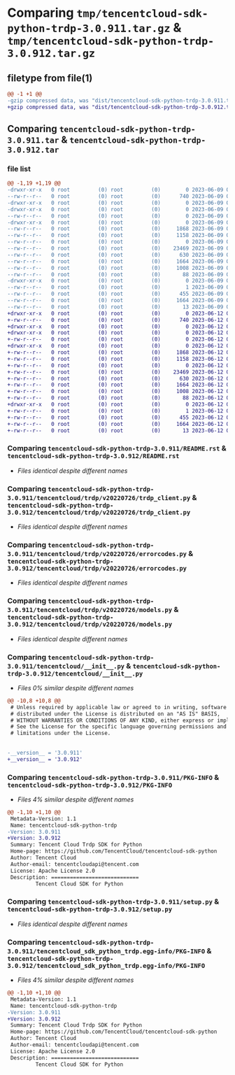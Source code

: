 # Comparing `tmp/tencentcloud-sdk-python-trdp-3.0.911.tar.gz` & `tmp/tencentcloud-sdk-python-trdp-3.0.912.tar.gz`

## filetype from file(1)

```diff
@@ -1 +1 @@
-gzip compressed data, was "dist/tencentcloud-sdk-python-trdp-3.0.911.tar", last modified: Fri Jun  9 02:30:20 2023, max compression
+gzip compressed data, was "dist/tencentcloud-sdk-python-trdp-3.0.912.tar", last modified: Mon Jun 12 03:15:02 2023, max compression
```

## Comparing `tencentcloud-sdk-python-trdp-3.0.911.tar` & `tencentcloud-sdk-python-trdp-3.0.912.tar`

### file list

```diff
@@ -1,19 +1,19 @@
-drwxr-xr-x   0 root         (0) root         (0)        0 2023-06-09 02:30:20.000000 tencentcloud-sdk-python-trdp-3.0.911/
--rw-r--r--   0 root         (0) root         (0)      740 2023-06-09 02:30:20.000000 tencentcloud-sdk-python-trdp-3.0.911/README.rst
-drwxr-xr-x   0 root         (0) root         (0)        0 2023-06-09 02:30:20.000000 tencentcloud-sdk-python-trdp-3.0.911/tencentcloud/
-drwxr-xr-x   0 root         (0) root         (0)        0 2023-06-09 02:30:20.000000 tencentcloud-sdk-python-trdp-3.0.911/tencentcloud/trdp/
--rw-r--r--   0 root         (0) root         (0)        0 2023-06-09 02:30:20.000000 tencentcloud-sdk-python-trdp-3.0.911/tencentcloud/trdp/__init__.py
-drwxr-xr-x   0 root         (0) root         (0)        0 2023-06-09 02:30:20.000000 tencentcloud-sdk-python-trdp-3.0.911/tencentcloud/trdp/v20220726/
--rw-r--r--   0 root         (0) root         (0)     1868 2023-06-09 02:30:20.000000 tencentcloud-sdk-python-trdp-3.0.911/tencentcloud/trdp/v20220726/trdp_client.py
--rw-r--r--   0 root         (0) root         (0)     1158 2023-06-09 02:30:20.000000 tencentcloud-sdk-python-trdp-3.0.911/tencentcloud/trdp/v20220726/errorcodes.py
--rw-r--r--   0 root         (0) root         (0)        0 2023-06-09 02:30:20.000000 tencentcloud-sdk-python-trdp-3.0.911/tencentcloud/trdp/v20220726/__init__.py
--rw-r--r--   0 root         (0) root         (0)    23469 2023-06-09 02:30:20.000000 tencentcloud-sdk-python-trdp-3.0.911/tencentcloud/trdp/v20220726/models.py
--rw-r--r--   0 root         (0) root         (0)      630 2023-06-09 02:30:20.000000 tencentcloud-sdk-python-trdp-3.0.911/tencentcloud/__init__.py
--rw-r--r--   0 root         (0) root         (0)     1664 2023-06-09 02:30:20.000000 tencentcloud-sdk-python-trdp-3.0.911/PKG-INFO
--rw-r--r--   0 root         (0) root         (0)     1008 2023-06-09 02:30:20.000000 tencentcloud-sdk-python-trdp-3.0.911/setup.py
--rw-r--r--   0 root         (0) root         (0)       88 2023-06-09 02:30:20.000000 tencentcloud-sdk-python-trdp-3.0.911/setup.cfg
-drwxr-xr-x   0 root         (0) root         (0)        0 2023-06-09 02:30:20.000000 tencentcloud-sdk-python-trdp-3.0.911/tencentcloud_sdk_python_trdp.egg-info/
--rw-r--r--   0 root         (0) root         (0)        1 2023-06-09 02:30:20.000000 tencentcloud-sdk-python-trdp-3.0.911/tencentcloud_sdk_python_trdp.egg-info/dependency_links.txt
--rw-r--r--   0 root         (0) root         (0)      455 2023-06-09 02:30:20.000000 tencentcloud-sdk-python-trdp-3.0.911/tencentcloud_sdk_python_trdp.egg-info/SOURCES.txt
--rw-r--r--   0 root         (0) root         (0)     1664 2023-06-09 02:30:20.000000 tencentcloud-sdk-python-trdp-3.0.911/tencentcloud_sdk_python_trdp.egg-info/PKG-INFO
--rw-r--r--   0 root         (0) root         (0)       13 2023-06-09 02:30:20.000000 tencentcloud-sdk-python-trdp-3.0.911/tencentcloud_sdk_python_trdp.egg-info/top_level.txt
+drwxr-xr-x   0 root         (0) root         (0)        0 2023-06-12 03:15:02.000000 tencentcloud-sdk-python-trdp-3.0.912/
+-rw-r--r--   0 root         (0) root         (0)      740 2023-06-12 03:15:02.000000 tencentcloud-sdk-python-trdp-3.0.912/README.rst
+drwxr-xr-x   0 root         (0) root         (0)        0 2023-06-12 03:15:02.000000 tencentcloud-sdk-python-trdp-3.0.912/tencentcloud/
+drwxr-xr-x   0 root         (0) root         (0)        0 2023-06-12 03:15:02.000000 tencentcloud-sdk-python-trdp-3.0.912/tencentcloud/trdp/
+-rw-r--r--   0 root         (0) root         (0)        0 2023-06-12 03:15:02.000000 tencentcloud-sdk-python-trdp-3.0.912/tencentcloud/trdp/__init__.py
+drwxr-xr-x   0 root         (0) root         (0)        0 2023-06-12 03:15:02.000000 tencentcloud-sdk-python-trdp-3.0.912/tencentcloud/trdp/v20220726/
+-rw-r--r--   0 root         (0) root         (0)     1868 2023-06-12 03:15:02.000000 tencentcloud-sdk-python-trdp-3.0.912/tencentcloud/trdp/v20220726/trdp_client.py
+-rw-r--r--   0 root         (0) root         (0)     1158 2023-06-12 03:15:02.000000 tencentcloud-sdk-python-trdp-3.0.912/tencentcloud/trdp/v20220726/errorcodes.py
+-rw-r--r--   0 root         (0) root         (0)        0 2023-06-12 03:15:02.000000 tencentcloud-sdk-python-trdp-3.0.912/tencentcloud/trdp/v20220726/__init__.py
+-rw-r--r--   0 root         (0) root         (0)    23469 2023-06-12 03:15:02.000000 tencentcloud-sdk-python-trdp-3.0.912/tencentcloud/trdp/v20220726/models.py
+-rw-r--r--   0 root         (0) root         (0)      630 2023-06-12 03:15:02.000000 tencentcloud-sdk-python-trdp-3.0.912/tencentcloud/__init__.py
+-rw-r--r--   0 root         (0) root         (0)     1664 2023-06-12 03:15:02.000000 tencentcloud-sdk-python-trdp-3.0.912/PKG-INFO
+-rw-r--r--   0 root         (0) root         (0)     1008 2023-06-12 03:15:02.000000 tencentcloud-sdk-python-trdp-3.0.912/setup.py
+-rw-r--r--   0 root         (0) root         (0)       88 2023-06-12 03:15:02.000000 tencentcloud-sdk-python-trdp-3.0.912/setup.cfg
+drwxr-xr-x   0 root         (0) root         (0)        0 2023-06-12 03:15:02.000000 tencentcloud-sdk-python-trdp-3.0.912/tencentcloud_sdk_python_trdp.egg-info/
+-rw-r--r--   0 root         (0) root         (0)        1 2023-06-12 03:15:02.000000 tencentcloud-sdk-python-trdp-3.0.912/tencentcloud_sdk_python_trdp.egg-info/dependency_links.txt
+-rw-r--r--   0 root         (0) root         (0)      455 2023-06-12 03:15:02.000000 tencentcloud-sdk-python-trdp-3.0.912/tencentcloud_sdk_python_trdp.egg-info/SOURCES.txt
+-rw-r--r--   0 root         (0) root         (0)     1664 2023-06-12 03:15:02.000000 tencentcloud-sdk-python-trdp-3.0.912/tencentcloud_sdk_python_trdp.egg-info/PKG-INFO
+-rw-r--r--   0 root         (0) root         (0)       13 2023-06-12 03:15:02.000000 tencentcloud-sdk-python-trdp-3.0.912/tencentcloud_sdk_python_trdp.egg-info/top_level.txt
```

### Comparing `tencentcloud-sdk-python-trdp-3.0.911/README.rst` & `tencentcloud-sdk-python-trdp-3.0.912/README.rst`

 * *Files identical despite different names*

### Comparing `tencentcloud-sdk-python-trdp-3.0.911/tencentcloud/trdp/v20220726/trdp_client.py` & `tencentcloud-sdk-python-trdp-3.0.912/tencentcloud/trdp/v20220726/trdp_client.py`

 * *Files identical despite different names*

### Comparing `tencentcloud-sdk-python-trdp-3.0.911/tencentcloud/trdp/v20220726/errorcodes.py` & `tencentcloud-sdk-python-trdp-3.0.912/tencentcloud/trdp/v20220726/errorcodes.py`

 * *Files identical despite different names*

### Comparing `tencentcloud-sdk-python-trdp-3.0.911/tencentcloud/trdp/v20220726/models.py` & `tencentcloud-sdk-python-trdp-3.0.912/tencentcloud/trdp/v20220726/models.py`

 * *Files identical despite different names*

### Comparing `tencentcloud-sdk-python-trdp-3.0.911/tencentcloud/__init__.py` & `tencentcloud-sdk-python-trdp-3.0.912/tencentcloud/__init__.py`

 * *Files 0% similar despite different names*

```diff
@@ -10,8 +10,8 @@
 # Unless required by applicable law or agreed to in writing, software
 # distributed under the License is distributed on an "AS IS" BASIS,
 # WITHOUT WARRANTIES OR CONDITIONS OF ANY KIND, either express or implied.
 # See the License for the specific language governing permissions and
 # limitations under the License.
 
 
-__version__ = '3.0.911'
+__version__ = '3.0.912'
```

### Comparing `tencentcloud-sdk-python-trdp-3.0.911/PKG-INFO` & `tencentcloud-sdk-python-trdp-3.0.912/PKG-INFO`

 * *Files 4% similar despite different names*

```diff
@@ -1,10 +1,10 @@
 Metadata-Version: 1.1
 Name: tencentcloud-sdk-python-trdp
-Version: 3.0.911
+Version: 3.0.912
 Summary: Tencent Cloud Trdp SDK for Python
 Home-page: https://github.com/TencentCloud/tencentcloud-sdk-python
 Author: Tencent Cloud
 Author-email: tencentcloudapi@tencent.com
 License: Apache License 2.0
 Description: ============================
         Tencent Cloud SDK for Python
```

### Comparing `tencentcloud-sdk-python-trdp-3.0.911/setup.py` & `tencentcloud-sdk-python-trdp-3.0.912/setup.py`

 * *Files identical despite different names*

### Comparing `tencentcloud-sdk-python-trdp-3.0.911/tencentcloud_sdk_python_trdp.egg-info/PKG-INFO` & `tencentcloud-sdk-python-trdp-3.0.912/tencentcloud_sdk_python_trdp.egg-info/PKG-INFO`

 * *Files 4% similar despite different names*

```diff
@@ -1,10 +1,10 @@
 Metadata-Version: 1.1
 Name: tencentcloud-sdk-python-trdp
-Version: 3.0.911
+Version: 3.0.912
 Summary: Tencent Cloud Trdp SDK for Python
 Home-page: https://github.com/TencentCloud/tencentcloud-sdk-python
 Author: Tencent Cloud
 Author-email: tencentcloudapi@tencent.com
 License: Apache License 2.0
 Description: ============================
         Tencent Cloud SDK for Python
```

